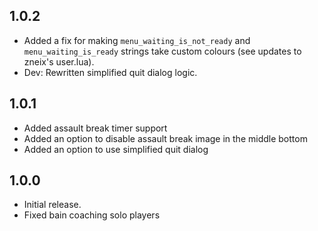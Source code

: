 ## 1.0.2
- Added a fix for making `menu_waiting_is_not_ready` and `menu_waiting_is_ready` strings take custom colours (see updates to zneix's user.lua).
- Dev: Rewritten simplified quit dialog logic.

## 1.0.1
- Added assault break timer support
- Added an option to disable assault break image in the middle bottom
- Added an option to use simplified quit dialog

## 1.0.0
- Initial release.
- Fixed bain coaching solo players
